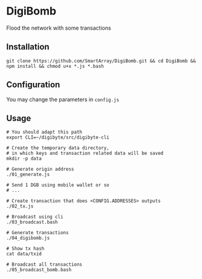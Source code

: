 # DigiBomb
Flood the network with some transactions

## Installation

```
git clone https://github.com/SmartArray/DigiBomb.git && cd DigiBomb && npm install && chmod u+x *.js *.bash
```

## Configuration
You may change the parameters in ```config.js```

## Usage

```
# You should adapt this path
export CLI=~/digibyte/src/digibyte-cli

# Create the temporary data directory,
# in which keys and transaction related data will be saved
mkdir -p data

# Generate origin address
./01_generate.js

# Send 1 DGB using mobile wallet or so
# ...

# Create transaction that does <CONFIG.ADDRESSES> outputs
./02_tx.js

# Broadcast using cli
./03_broadcast.bash

# Generate transactions
./04_digibomb.js

# Show tx hash
cat data/txid

# Broadcast all transactions
./05_broadcast_bomb.bash
```
